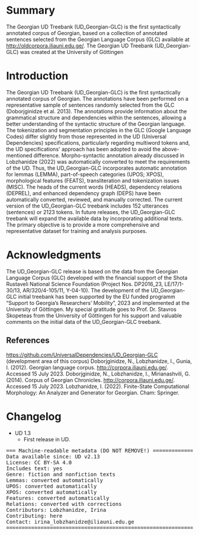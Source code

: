 # Summary

The Georgian UD Treebank (UD_Georgian-GLC) is the first syntactically annotated corpus of Georgian, based on a collection of annotated sentences selected from the Georgian Language Corpus (GLC) available at http://oldcorpora.iliauni.edu.ge/. The Georgian UD Treebank (UD_Georgian-GLC) was created at the University of Göttingen

# Introduction

The Georgian UD Treebank (UD_Georgian-GLC) is the first syntactically annotated corpus of Georgian. The annotations have been performed on a representative sample of sentences randomly selected from the GLC (Doborjginidze et al. 2013). The annotations provide information about the grammatical structure and dependencies within the sentences, allowing a better understanding of the syntactic structure of the Georgian language. The tokenization and segmentation principles in the GLC (Google Language Codes) differ slightly from those represented in the UD (Universal Dependencies) specifications, particularly regarding multiword tokens and, the UD specifications' approach has been adopted to avoid the above-mentioned difference. Morpho-syntactic annotation already discussed in Lobzhanidze (2022) was automatically converted to meet the requirements of the UD. Thus, the UD_Georgian-GLC incorporates automatic annotation for lemmas (LEMMA), part-of-speech categories (UPOS; XPOS), morphological features (FEATS), transliteration and tokenization issues (MISC). The heads of the current words (HEADS), dependency relations (DEPREL), and enhanced dependency graph (DEPS) have been automatically converted, reviewed, and manually corrected. 
The current version of the UD_Georgian-GLC treebank includes 152 utterances (sentences) or 2123 tokens. In future releases, the UD_Georgian-GLC treebank will expand the available data by incorporating additional texts. The primary objective is to provide a more comprehensive and representative dataset for training and analysis purposes.

# Acknowledgments

The UD_Georgian-GLC release is based on the data from the Georgian Language Corpus (GLC) developed with the financial support of the Shota Rustaveli National Science Foundation (Project Nos. DP2016_23, LE/17/1-30/13, AR/320/4-105/11, Y-04-10). The development of the UD_Georgian-GLC initial treebank has been supported by the EU funded programm “Support to Georgia’s Researchers’ Mobility”, 2023 and implemented at the University of Göttingen.
My special gratitude goes to Prof. Dr. Stavros Skopeteas from the University of Göttingen for his support and valuable comments on the initial data of the UD_Georgian-GLC treebank. 

## References

https://github.com/UniversalDependencies/UD_Georgian-GLC (development area of this corpus)
Doborjginidze, N., Lobzhanidze, I., Gunia, I. (2012). Georgian language corpus. http://corpora.iliauni.edu.ge/. Accessed 15 July 2023.
Doborjginidze, N., Lobzhanidze, I., Mirianashvili, G. (2014). Corpus of Georgian Chronicles. http://corpora.iliauni.edu.ge/. Accessed 15 July 2023.
Lobzhanidze, I. (2022). Finite-State Computational Morphology: An Analyzer and Generator for Georgian. Cham: Springer.

# Changelog

* UD 1.3
  * First release in UD.

<pre>
=== Machine-readable metadata (DO NOT REMOVE!) ================================
Data available since: UD v2.13
License: CC BY-SA 4.0
Includes text: yes
Genre: fiction and nonfiction texts
Lemmas: converted automatically
UPOS: converted automatically
XPOS: converted automatically
Features: converted automatically
Relations: converted with corrections
Contributors: Lobzhanidze, Irina
Contributing: here
Contact: irina_lobzhanidze@iliauni.edu.ge
===============================================================================
</pre>
